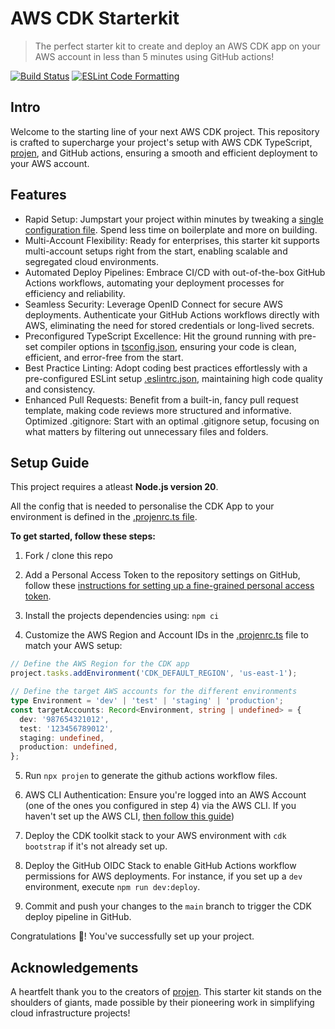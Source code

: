 # AWS CDK Starterkit

> The perfect starter kit to create and deploy an AWS CDK app on your AWS account in less than 5 minutes using GitHub actions!

[![Build Status](https://github.com/dannysteenman/aws-cdk-starterkit/actions/workflows/build.yml/badge.svg)](https://github.com/dannysteenman/aws-cdk-starterkit/actions/workflows/build.yml) [![ESLint Code Formatting](https://img.shields.io/badge/code_style-eslint-brightgreen.svg)](https://eslint.org)

## Intro

Welcome to the starting line of your next AWS CDK project. This repository is crafted to supercharge your project's setup with AWS CDK TypeScript, [projen](https://github.com/projen/projen), and GitHub actions, ensuring a smooth and efficient deployment to your AWS account.

## Features

- Rapid Setup: Jumpstart your project within minutes by tweaking a [single configuration file](./.projenrc.ts). Spend less time on boilerplate and more on building.
- Multi-Account Flexibility: Ready for enterprises, this starter kit supports multi-account setups right from the start, enabling scalable and segregated cloud environments.
- Automated Deploy Pipelines: Embrace CI/CD with out-of-the-box GitHub Actions workflows, automating your deployment processes for efficiency and reliability.
- Seamless Security: Leverage OpenID Connect for secure AWS deployments. Authenticate your GitHub Actions workflows directly with AWS, eliminating the need for stored credentials or long-lived secrets.
- Preconfigured TypeScript Excellence: Hit the ground running with pre-set compiler options in [tsconfig.json](./tsconfig.json), ensuring your code is clean, efficient, and error-free from the start.
- Best Practice Linting: Adopt coding best practices effortlessly with a pre-configured ESLint setup [.eslintrc.json](./.eslintrc.json), maintaining high code quality and consistency.
- Enhanced Pull Requests: Benefit from a built-in, fancy pull request template, making code reviews more structured and informative.
Optimized .gitignore: Start with an optimal .gitignore setup, focusing on what matters by filtering out unnecessary files and folders.

## Setup Guide

This project requires a atleast **Node.js version 20**.

All the config that is needed to personalise the CDK App to your environment is defined in the [.projenrc.ts file](./.projenrc.ts).

**To get started, follow these steps:**

1. Fork / clone this repo

2. Add a Personal Access Token to the repository settings on GitHub, follow these [instructions for setting up a fine-grained personal access token](https://projen.io/docs/integrations/github/#fine-grained-personal-access-token-beta).

3. Install the projects dependencies using: `npm ci`

4. Customize the AWS Region and Account IDs in the [.projenrc.ts](./.projenrc.ts) file to match your AWS setup:

```ts
// Define the AWS Region for the CDK app
project.tasks.addEnvironment('CDK_DEFAULT_REGION', 'us-east-1');

// Define the target AWS accounts for the different environments
type Environment = 'dev' | 'test' | 'staging' | 'production';
const targetAccounts: Record<Environment, string | undefined> = {
  dev: '987654321012',
  test: '123456789012',
  staging: undefined,
  production: undefined,
};
```

5. Run `npx projen` to generate the github actions workflow files.

6. AWS CLI Authentication: Ensure you're logged into an AWS Account (one of the ones you configured in step 4) via the AWS CLI. If you haven't set up the AWS CLI, [then follow this guide](https://towardsthecloud.com/set-up-aws-cli-aws-sso))

7. Deploy the CDK toolkit stack to your AWS environment with `cdk bootstrap` if it's not already set up.

8. Deploy the GitHub OIDC Stack to enable GitHub Actions workflow permissions for AWS deployments. For instance, if you set up a `dev` environment, execute `npm run dev:deploy`.

9. Commit and push your changes to the `main` branch to trigger the CDK deploy pipeline in GitHub.

Congratulations 🎉! You've successfully set up your project.

## Acknowledgements

A heartfelt thank you to the creators of [projen](https://github.com/projen/projen). This starter kit stands on the shoulders of giants, made possible by their pioneering work in simplifying cloud infrastructure projects!
